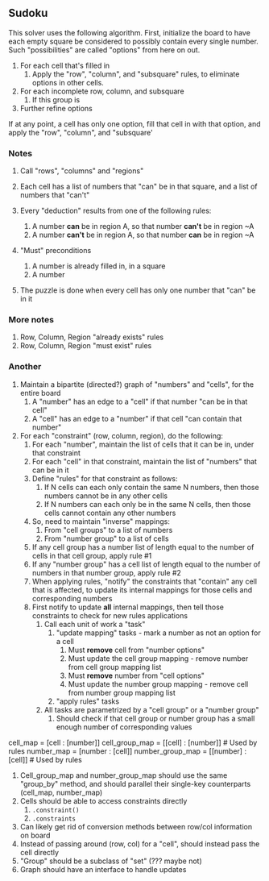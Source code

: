 ## Sudoku

This solver uses the following algorithm. First, initialize the board to have each empty square be considered to possibly contain every single number. Such "possibilities" are called "options" from here on out.


1. For each cell that's filled in 
    1. Apply the "row", "column", and "subsquare" rules, to eliminate options in other cells.
1. For each incomplete row, column, and subsquare
    1. If this group is 
1. Further refine options

If at any point, a cell has only one option, fill that cell in with that option, and apply the "row", "column", and "subsquare'

### Notes

1. Call "rows", "columns" and "regions"
1. Each cell has a list of numbers that "can" be in that square, and a list of numbers that "can't"

1. Every "deduction" results from one of the following rules:
    1. A number **can** be in region A, so that number **can't** be in region ~A
    1. A number **can't** be in region A, so that number **can** be in region ~A
    
1. "Must" preconditions
    1. A number is already filled in, in a square
    1. A number
    
1. The puzzle is done when every cell has only one number that "can" be in it

### More notes

1. Row, Column, Region "already exists" rules
1. Row, Column, Region "must exist" rules

### Another

1. Maintain a bipartite (directed?) graph of "numbers" and "cells", for the entire board
    1. A "number" has an edge to a "cell" if that number "can be in that cell"
    1. A "cell" has an edge to a "number" if that cell "can contain that number"
1. For each "constraint" (row, column, region), do the following:
    1. For each "number", maintain the list of cells that it can be in, under that constraint
    1. For each "cell" in that constraint, maintain the list of "numbers" that can be in it
    1. Define "rules" for that constraint as follows:
        1. If N cells can each only contain the same N numbers, then those numbers cannot be in any other cells
        1. If N numbers can each only be in the same N cells, then those cells cannot contain any other numbers
    1. So, need to maintain "inverse" mappings:
        1. From "cell groups" to a list of numbers
        1. From "number group" to a list of cells
    1. If any cell group has a number list of length equal to the number of cells in that cell group, apply rule #1
    1. If any "number group" has a cell list of length equal to the number of numbers in that number group, apply rule #2
    1. When applying rules, "notify" the constraints that "contain" any cell that is affected, to update its internal mappings for those cells and corresponding numbers
    1. First notify to update **all** internal mappings, then tell those constraints to check for new rules applications
        1. Call each unit of work a "task"
            1. "update mapping" tasks - mark a number as not an option for a cell
                1. Must **remove** cell from "number options"
                1. Must update the cell group mapping - remove number from cell group mapping list
                1. Must **remove** number from "cell options"
                1. Must update the number group mapping - remove cell from number group mapping list
            1. "apply rules" tasks
        1. All tasks are parametrized by a "cell group" or a "number group"
            1. Should check if that cell group or number group has a small enough number of corresponding values
            
            
cell_map            = [cell     : [number]]
cell_group_map      = [[cell]   : [number]]     # Used by rules
number_map          = [number   : [cell]]
number_group_map    = [[number] : [cell]]       # Used by rules


1. Cell_group_map and number_group_map should use the same "group_by" method, and should parallel their single-key counterparts (cell_map, number_map)
1. Cells should be able to access constraints directly
    1. `.constraint()`
    1. `.constraints`
1. Can likely get rid of conversion methods between row/col information on board
1. Instead of passing around (row, col) for a "cell", should instead pass the cell directly
1. "Group" should be a subclass of "set" (??? maybe not)
1. Graph should have an interface to handle updates
        